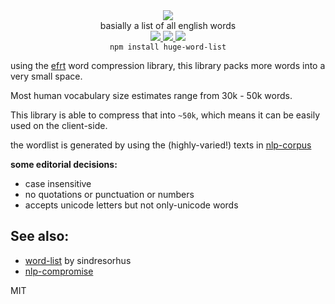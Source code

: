 <div align="center">
  <img src="https://cloud.githubusercontent.com/assets/399657/23590290/ede73772-01aa-11e7-8915-181ef21027bc.png" />
  <div>basially a list of all english words</div>
  <a href="https://npmjs.org/package/huge-word-list">
    <img src="https://img.shields.io/npm/v/huge-word-list.svg?style=flat-square" />
  </a>
  <a href="https://nodejs.org/api/documentation.html#documentation_stability_index">
    <img src="https://img.shields.io/badge/stability-stable-green.svg?style=flat-square" />
  </a>
      <a href="https://unpkg.com/huge-word-list">
      <img src="https://badge-size.herokuapp.com/spencermountain/huge-word-list/master/builds/huge-word-list.js" />
    </a>
</div>

<div align="center">
  <code>npm install huge-word-list</code>
</div>

using the [efrt](https://github.com/nlp-compromise/efrt/) word compression library, this library packs more words into a very small space.

Most human vocabulary size estimates range from 30k - 50k words.

This library is able to compress that into `~50k`, which means it can be easily used on the client-side.

the wordlist is generated by using the (highly-varied!) texts in [nlp-corpus](https://github.com/nlp-compromise/nlp-corpus)


**some editorial decisions:**
* case insensitive
* no quotations or punctuation or numbers
* accepts unicode letters but not only-unicode words

## See also:
* [word-list](https://github.com/sindresorhus/word-list) by sindresorhus
* [nlp-compromise](https://github.com/spencermountain/nlp-compromise)


MIT
